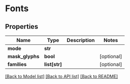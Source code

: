 # Fonts

## Properties
Name | Type | Description | Notes
------------ | ------------- | ------------- | -------------
**mode** | **str** |  | 
**mask_glyphs** | **bool** |  | [optional] 
**families** | **list[str]** |  | [optional] 

[[Back to Model list]](../README.md#documentation-for-models) [[Back to API list]](../README.md#documentation-for-api-endpoints) [[Back to README]](../README.md)


